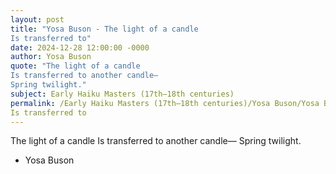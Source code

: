 ```yaml
---
layout: post
title: "Yosa Buson - The light of a candle
Is transferred to"
date: 2024-12-28 12:00:00 -0000
author: Yosa Buson
quote: "The light of a candle
Is transferred to another candle—
Spring twilight."
subject: Early Haiku Masters (17th–18th centuries)
permalink: /Early Haiku Masters (17th–18th centuries)/Yosa Buson/Yosa Buson - The light of a candle
Is transferred to
---
```


The light of a candle
Is transferred to another candle—
Spring twilight.

- Yosa Buson
